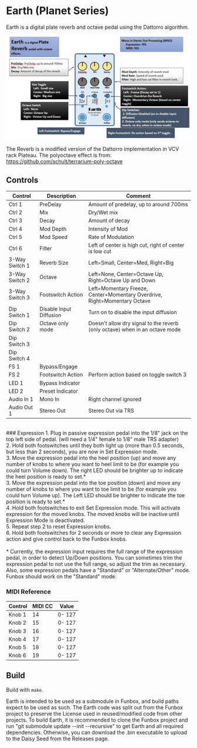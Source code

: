 # Earth (Planet Series)

Earth is a digital plate reverb and octave pedal using the Dattorro algorithm.

![app](https://github.com/GuitarML/Funbox/blob/main/software/images/earth_infographic.jpg)

The Reverb is a modified version of the Dattorro implementation in VCV rack Plateau. 
The polyoctave effect is from: https://github.com/schult/terrarium-poly-octave

## Controls

| Control | Description | Comment |
| --- | --- | --- |
| Ctrl 1 | PreDelay | Amount of predelay, up to around 700ms |
| Ctrl 2 | Mix  | Dry/Wet mix |
| Ctrl 3 | Decay  | Amount of decay |
| Ctrl 4 | Mod Depth | Intensity of Mod |
| Ctrl 5 | Mod Speed | Rate of Modulation  |
| Ctrl 6 | Filter | Left of center is high cut, right of center is low cut |
| 3-Way Switch 1 | Reverb Size | Left=Small, Center=Med, Right=Big |
| 3-Way Switch 2 | Octave  | Left=None, Center=Octave Up, Right=Octave Up and Down  |
| 3-Way Switch 3 | Footswitch Action | Left=Momentary Freeze, Center=Momentary Overdrive, Right=Momentary Octave | 
| Dip Switch 1 | Disable Input Diffusion | Turn on to disable the input diffusion |
| Dip Switch 2 | Octave only mode | Doesn't allow dry signal to the reverb (only octave) when in an octave mode |
| Dip Switch 3 |  |  |
| Dip Switch 4 |  |  |
| FS 1 | Bypass/Engage |  |
| FS 2 | Footswitch Action | Perform action based on toggle switch 3 |
| LED 1 | Bypass Indicator |  |
| LED 2 | Preset Indicator |  |
| Audio In 1 | Mono In | Right channel ignored |
| Audio Out 1 | Stereo Out  | Stereo Out via TRS |
<br>
### Expression
1. Plug in passive expression pedal into the 1/8" jack on the top left side of pedal. (will need a 1/4" female to 1/8" male TRS adapter)<br>
2. Hold both footswitches until they both light up (more than 0.5 seconds, but less than 2 seconds), you are now in Set Expression mode.<br>
3. Move the expression pedal into the heel position (up) and move any number of knobs to where you want to heel limit to be (for example you could turn Volume down). The right LED should be brighter up to indicate the heel position is ready to set.*<br>
3. Move the expression pedal into the toe position (down) and move any number of knobs to where you want to toe limit to be (for example you could turn Volume up). The Left LED should be brighter to indicate the toe position is ready to set.*<br>
4. Hold both footswitches to exit Set Expression mode. This will activate expression for the moved knobs. The moved knobs will be inactive until Expression Mode is deactivated.<br>
5. Repeat step 2 to reset Expression knobs.<br>
6. Hold both footswitches for 2 seconds or more to clear any Expression action and give control back to the Funbox knobs.<br>
<br>
* Currently, the expression input requires the full range of the expression pedal, in order to detect Up/Down positions. You can sometimes trim the expression pedal to not use the full range, so adjust the trim as necessary.<br>
  Also, some expression pedals have a "Standard" or "Alternate/Other" mode. Funbox should work on the "Standard" mode.<br>

### MIDI Reference

| Control | MIDI CC | Value |
| --- | --- | --- |
| Knob 1 | 14 | 0- 127 |
| Knob 2 | 15 | 0- 127 |
| Knob 3 | 16 | 0- 127 |
| Knob 4 | 17 | 0- 127 |
| Knob 5 | 18 | 0- 127 |
| Knob 6 | 19 | 0- 127 |

## Build

Build with ```make```.

Earth is intended to be used as a submodule in Funbox, and build paths expect to be used as such. The Earth 
code was split out from the Funbox project to preserve the License used in reused/modified code from other projects. 
To build Earth, it is recommended to clone the Funbox project and run "git submodule update --init --recursive" 
to get Earth and all required dependencies. Otherwise, you can download the .bin executable to upload to the Daisy Seed 
from the Releases page.